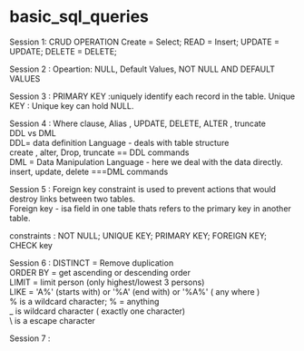 # basic_sql_queries

Session 1: 
CRUD OPERATION
Create = Select; READ = Insert; UPDATE = UPDATE; DELETE = DELETE;

Session 2 :
Opeartion: NULL, Default Values,  NOT NULL AND DEFAULT VALUES

Session 3 :
PRIMARY KEY :uniquely identify each record in the table.
Unique KEY : Unique key can hold NULL.

Session 4 :
Where clause, Alias , UPDATE, DELETE, ALTER , truncate <br>
DDL vs DML<br>
DDL= data definition Language - deals with table structure <br>
create , alter, Drop, truncate == DDL commands <br>
DML = Data Manipulation Language - here we deal with the data directly. <br>
insert, update, delete  ===DML commands 

Session 5 :
Foreign key constraint is used to prevent actions that would destroy links between two tables.<br>
Foreign key - isa field in one table thats refers to the primary key in another table.<br>

constraints :  NOT NULL; UNIQUE KEY; PRIMARY KEY; FOREIGN KEY; CHECK key

Session 6 :
DISTINCT = Remove duplication <br>
ORDER BY  = get ascending or descending order <br>
LIMIT  = limit person (only highest/lowest 3 persons)<br>
LIKE  = 'A%' (starts with) or '%A' (end with) or '%A%' ( any where ) <br>
         % is a wildcard character; % = anything <br>
        _ is wildcard character ( exactly one character) <br>
        \ is a escape character

Session 7 : 

